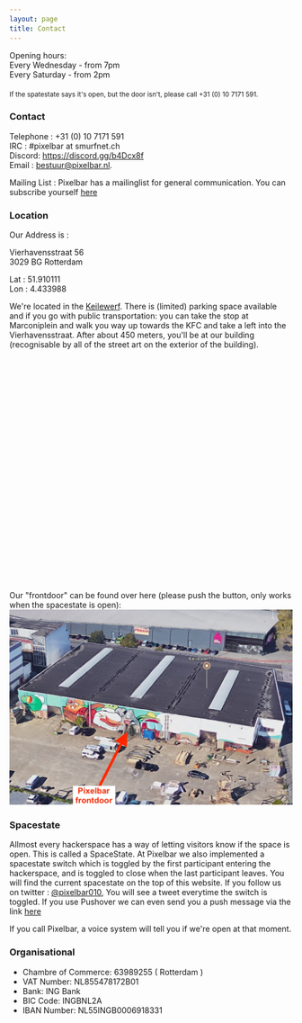 ```yaml
---
layout: page
title: Contact
---
```


<p class="message">
  Opening hours: <br /> Every Wednesday - from 7pm <br /> Every Saturday - from 2pm <br /><br /><small>If the spatestate says it's open, but the door isn't, please call +31 (0) 10 7171 591.</small>
</p>

### Contact

Telephone : +31 (0) 10 7171 591<br />
IRC : #pixelbar at smurfnet.ch<br />
Discord: <a href="https://discord.gg/b4Dcx8f">https://discord.gg/b4Dcx8f</a><br />
Email : <a href="mailto:bestuur@pixelbar.nl">bestuur@pixelbar.nl.</a>

Mailing List : Pixelbar has a mailinglist for general communication. You can subscribe yourself <a href="https://www.pixelbar.nl/joinlist/">here</a>

### Location

Our Address is :

Vierhavensstraat 56<br />
3029 BG Rotterdam

Lat : 51.910111<br />
Lon : 4.433988

We're located in the <a href="https://www.keilewerf.nl">Keilewerf</a>. There is (limited) parking space available and if you go with public transportation: you can take the stop at Marconiplein and walk you way up towards the KFC and take a left into the Vierhavensstraat. After about 450 meters, you'll be at our building (recognisable by all of the street art on the exterior of the building).

<script src="https://maps.googleapis.com/maps/api/js"></script>
<script>
  function initialize() {
    var mapCanvas = document.getElementById('map');
    var mapOptions = {
      center: new google.maps.LatLng(51.910111, 4.433988),
      zoom: 16,
      mapTypeId: google.maps.MapTypeId.ROADMAP
    }
    var map = new google.maps.Map(mapCanvas, mapOptions)
    var markerPos = new google.maps.LatLng(51.910111, 4.433988);
    var marker = new google.maps.Marker({
      position: markerPos,
      map: map,
      title: "Pixelbar HQ",
    });
  }
  google.maps.event.addDomListener(window, 'load', initialize);
</script>
<div id="map" style="width: 100%; height: 400px; margin-bottom: 15px;"></div>

Our "frontdoor" can be found over here (please push the button, only works when the spacestate is open):
![location](/public/images/shared/location.jpg)

### Spacestate

Allmost every hackerspace has a way of letting visitors know if the space is open. This is called a SpaceState. At Pixelbar we also implemented a spacestate switch which is toggled by the first participant entering the hackerspace, and is toggled to close when the last participant leaves. You will find the current spacestate on the top of this website. If you follow us on twitter : <a href="https://www.twitter.com/pixelbar010">@pixelbar010</a>, You will see a tweet everytime the switch is toggled. If you use Pushover we can even send you a push message via the link <a href="https://pushover.net/subscribe/PixelbarSpacestate-gbQgUDCwh2Yi8L5">here</a>

If you call Pixelbar, a voice system will tell you if we're open at that moment.


### Organisational

* Chambre of Commerce: 63989255 ( Rotterdam )
* VAT Number: NL855478172B01
* Bank: ING Bank
* BIC Code: INGBNL2A
* IBAN Number: NL55INGB0006918331
